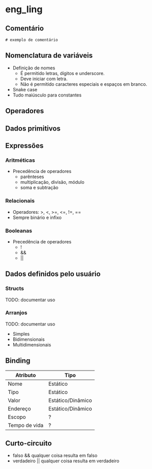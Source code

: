 # eng_ling

## Comentário
`# exemplo de comentário`

## Nomenclatura de variáveis
- Definição de nomes
  - É permitido letras, dígitos e underscore.
  - Deve iniciar com letra.
  - Não é permitido caracteres especiais e espaços em branco. 
- Snake case
- Tudo maiúsculo para constantes

## Operadores

## Dados primitivos

## Expressões
### Aritméticas
- Precedência de operadores
  - parênteses
  - multiplicação, divisão, módulo
  - soma e subtração

### Relacionais
- Operadores: >, <, >=, <=, !=, ==
- Sempre binário e infixo

### Booleanas
- Precedência de operadores
  - !
  - &&
  - ||

## Dados definidos pelo usuário
### Structs
TODO: documentar uso

### Arranjos
TODO: documentar uso
- Simples
- Bidimensionais
- Multidimensionais

## Binding
| Atributo      | Tipo               |
|---------------|--------------------|
| Nome          | Estático           |
| Tipo          | Estático           |
| Valor         | Estático/Dinâmico  |
| Endereço      | Estático/Dinâmico  |
| Escopo        | ?                  |
| Tempo de vida | ?                  |

## Curto-circuito
- falso && qualquer coisa resulta em falso
- verdadeiro || qualquer coisa resulta em verdadeiro
